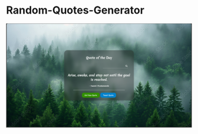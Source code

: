 # Random-Quotes-Generator
![image](https://github.com/tejas1200/Random-Quotes-Generator/blob/3c98a246ff036ce1e74a0e5478275bd6d33cdb06/demo.png)
